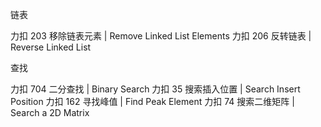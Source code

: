 链表

力扣 203
移除链表元素 | Remove Linked List Elements
力扣 206
反转链表 | Reverse Linked List

查找

力扣 704
二分查找 | Binary Search
力扣 35
搜索插入位置 | Search Insert Position
力扣 162
寻找峰值 | Find Peak Element
力扣 74
搜索二维矩阵 | Search a 2D Matrix
